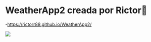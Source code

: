 # WeatherApp2 creada por Rictor💚
-https://rictorr88.github.io/WeatherApp2/

<img src="https://raw.githubusercontent.com/Rictorr88/WeatherApp2/master/images/weatherApp2.JPG">
